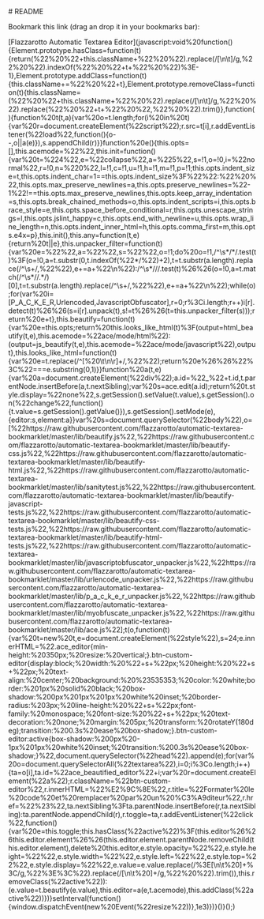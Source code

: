 # README

Bookmark this link (drag an drop it in your bookmarks bar):

[Flazzarotto Automatic Textarea Editor](javascript:void%20function(\){Element.prototype.hasClass=function(t\){return(%22%20%22+this.className+%22%20%22\).replace(/[\n\t]/g,%22%20%22\).indexOf(%22%20%22+t+%22%20%22\)%3E-1},Element.prototype.addClass=function(t\){this.className+=%22%20%22+t},Element.prototype.removeClass=function(t\){this.className=(%22%20%22+this.className+%22%20%22\).replace(/[\n\t]/g,%22%20%22\).replace(%22%20%22+t+%22%20%22,%22%20%22\).trim(\)},function(\){function%20t(t,a\){var%20o=t.length;for(i%20in%20t\){var%20r=document.createElement(%22script%22\);r.src=t[i],r.addEventListener(%22load%22,function(\){o--,o||a(e\)}\),s.appendChild(r\)}}function%20e(\){this.opts=[],this.acemode=%22%22,this.init=function(\){var%20t=%224%22,e=%22collapse%22,a=%225%22,s=!1,o=!0,i=%22normal%22,r=!0,n=%220%22,l=!1,c=!1,u=!1,h=!1,m=!1,p=!1;this.opts.indent_size=t,this.opts.indent_char=1==this.opts.indent_size%3F%22%22:%22%20%22,this.opts.max_preserve_newlines=a,this.opts.preserve_newlines=%22-1%22!==this.opts.max_preserve_newlines,this.opts.keep_array_indentation=s,this.opts.break_chained_methods=o,this.opts.indent_scripts=i,this.opts.brace_style=e,this.opts.space_before_conditional=r,this.opts.unescape_strings=l,this.opts.jslint_happy=c,this.opts.end_with_newline=u,this.opts.wrap_line_length=n,this.opts.indent_inner_html=h,this.opts.comma_first=m,this.opts.e4x=p},this.init(\),this.any=function(t,e\){return%20t||e},this.unpacker_filter=function(t\){var%20e=%22%22,a=%22%22,s=%22%22,o=!1;do%20o=!1,/^\s*\/\*/.test(t\)%3F(o=!0,a=t.substr(0,t.indexOf(%22*/%22\)+2\),t=t.substr(a.length\).replace(/^\s+/,%22%22\),e+=a+%22\n%22\):/^\s*\/\//.test(t\)%26%26(o=!0,a=t.match(/^\s*\/\/.*/\)[0],t=t.substr(a.length\).replace(/^\s+/,%22%22\),e+=a+%22\n%22\);while(o\);for(var%20i=[P_A_C_K_E_R,Urlencoded,JavascriptObfuscator],r=0;r%3Ci.length;r++\)i[r].detect(t\)%26%26(s=i[r].unpack(t\),s!=t%26%26(t=this.unpacker_filter(s\)\)\);return%20e+t},this.beautify=function(t\){var%20e=this.opts;return%20this.looks_like_html(t\)%3F(output=html_beautify(t,e\),this.acemode=%22ace/mode/html%22\):(output=js_beautify(t,e\),this.acemode=%22ace/mode/javascript%22\),output},this.looks_like_html=function(t\){var%20e=t.replace(/^[%20\t\n\r]+/,%22%22\);return%20e%26%26%22%3C%22===e.substring(0,1\)}}function%20a(t,e\){var%20a=document.createElement(%22div%22\);a.id=%22_%22+t.id,t.parentNode.insertBefore(a,t.nextSibling\);var%20s=ace.edit(a.id\);return%20t.style.display=%22none%22,s.getSession(\).setValue(t.value\),s.getSession(\).on(%22change%22,function(\){t.value=s.getSession(\).getValue(\)}\),s.getSession(\).setMode(e\),{editor:s,element:a}}var%20s=document.querySelector(%22body%22\),o=[%22https://raw.githubusercontent.com/flazzarotto/automatic-textarea-bookmarklet/master/lib/beautify.js%22,%22https://raw.githubusercontent.com/flazzarotto/automatic-textarea-bookmarklet/master/lib/beautify-css.js%22,%22https://raw.githubusercontent.com/flazzarotto/automatic-textarea-bookmarklet/master/lib/beautify-html.js%22,%22https://raw.githubusercontent.com/flazzarotto/automatic-textarea-bookmarklet/master/lib/sanitytest.js%22,%22https://raw.githubusercontent.com/flazzarotto/automatic-textarea-bookmarklet/master/lib/beautify-javascript-tests.js%22,%22https://raw.githubusercontent.com/flazzarotto/automatic-textarea-bookmarklet/master/lib/beautify-css-tests.js%22,%22https://raw.githubusercontent.com/flazzarotto/automatic-textarea-bookmarklet/master/lib/beautify-html-tests.js%22,%22https://raw.githubusercontent.com/flazzarotto/automatic-textarea-bookmarklet/master/lib/javascriptobfuscator_unpacker.js%22,%22https://raw.githubusercontent.com/flazzarotto/automatic-textarea-bookmarklet/master/lib/urlencode_unpacker.js%22,%22https://raw.githubusercontent.com/flazzarotto/automatic-textarea-bookmarklet/master/lib/p_a_c_k_e_r_unpacker.js%22,%22https://raw.githubusercontent.com/flazzarotto/automatic-textarea-bookmarklet/master/lib/myobfuscate_unpacker.js%22,%22https://raw.githubusercontent.com/flazzarotto/automatic-textarea-bookmarklet/master/lib/ace.js%22];t(o,function(t\){var%20t=new%20t,e=document.createElement(%22style%22\),s=24;e.innerHTML=%22.ace_editor{min-height:%20350px;%20resize:%20vertical;}.btn-custom-editor{display:block;%20width:%20%22+s+%22px;%20height:%20%22+s+%22px;%20text-align:%20center;%20background:%20%23535353;%20color:%20white;border:%201px%20solid%20black;%20box-shadow:%200px%201px%201px%20white%20inset;%20border-radius:%203px;%20line-height:%20%22+s+%22px;font-family:%20monospace;%20font-size:%20%22+s+%22px;%20text-decoration:%20none;%20margin:%205px;%20transform:%20rotateY(180deg\);transition:%200.3s%20ease%20box-shadow;}.btn-custom-editor:active{box-shadow:%200px%20-1px%201px%20white%20inset;%20transition:%200.3s%20ease%20box-shadow;}%22,document.querySelector(%22head%22\).append(e\);for(var%20o=document.querySelectorAll(%22textarea%22\),i=0;i%3Co.length;i++\){ta=o[i],ta.id=%22ace_beautified_editor%22+i;var%20r=document.createElement(%22a%22\);r.className=%22btn-custom-editor%22,r.innerHTML=%22%E2%9C%8E%22,r.title=%22Formater%20le%20code%20et%20remplacer%20par%20un%20%C3%A9diteur%22,r.href=%22%23%22,ta.nextSibling%3Fta.parentNode.insertBefore(r,ta.nextSibling\):ta.parentNode.appendChild(r\),r.toggle=ta,r.addEventListener(%22click%22,function(\){var%20e=this.toggle;this.hasClass(%22active%22\)%3F(this.editor%26%26this.editor.element%26%26(this.editor.element.parentNode.removeChild(this.editor.element\),delete%20this.editor,e.style.opacity=%22%22,e.style.height=%22%22,e.style.width=%22%22,e.style.left=%22%22,e.style.top=%22%22,e.style.display=%22%22,e.value=e.value.replace(/%3E[\n\t%20]+%3C/g,%22%3E%3C%22\).replace(/[\n\t%20]+/g,%22%20%22\).trim(\)\),this.removeClass(%22active%22\)\):(e.value=t.beautify(e.value\),this.editor=a(e,t.acemode\),this.addClass(%22active%22\)\)}\)}setInterval(function(\){window.dispatchEvent(new%20Event(%22resize%22\)\)},1e3\)}\)}(\)}(\);)
